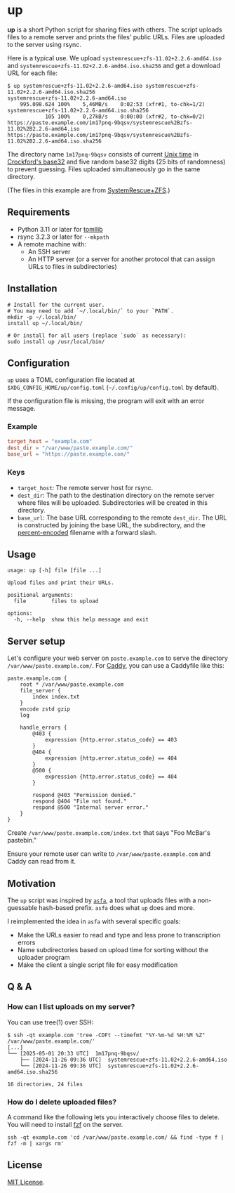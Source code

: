 # up

**up** is a short Python script for sharing files with others.
The script uploads files to a remote server and prints the files' public URLs.
Files are uploaded to the server using rsync.

Here is a typical use.
We upload `systemrescue+zfs-11.02+2.2.6-amd64.iso` and `systemrescue+zfs-11.02+2.2.6-amd64.iso.sha256` and get a download URL for each file:

```none
$ up systemrescue+zfs-11.02+2.2.6-amd64.iso systemrescue+zfs-11.02+2.2.6-amd64.iso.sha256
systemrescue+zfs-11.02+2.2.6-amd64.iso
    995.098.624 100%    5,46MB/s    0:02:53 (xfr#1, to-chk=1/2)
systemrescue+zfs-11.02+2.2.6-amd64.iso.sha256
            105 100%    0,27kB/s    0:00:00 (xfr#2, to-chk=0/2)
https://paste.example.com/1m17pnq-9bqsv/systemrescue%2Bzfs-11.02%2B2.2.6-amd64.iso
https://paste.example.com/1m17pnq-9bqsv/systemrescue%2Bzfs-11.02%2B2.2.6-amd64.iso.sha256
```

The directory name `1m17pnq-9bqsv` consists of current [Unix time](https://en.wikipedia.org/wiki/Unix_time) in [Crockford's base32](https://en.wikipedia.org/wiki/Base32#Crockford's_Base32) and five random base32 digits (25 bits of randomness) to prevent guessing.
Files uploaded simultaneously go in the same directory.

(The files in this example are from [SystemRescue+ZFS](https://github.com/nchevsky/systemrescue-zfs).)

## Requirements

- Python 3.11 or later for [tomllib](https://docs.python.org/3/library/tomllib.html)
- rsync 3.2.3 or later for `--mkpath`
- A remote machine with:
    - An SSH server
    - An HTTP server
      (or a server for another protocol that can assign URLs to files in subdirectories)

## Installation

```shell
# Install for the current user.
# You may need to add `~/.local/bin/` to your `PATH`.
mkdir -p ~/.local/bin/
install up ~/.local/bin/

# Or install for all users (replace `sudo` as necessary):
sudo install up /usr/local/bin/
```

## Configuration

`up` uses a TOML configuration file located at `$XDG_CONFIG_HOME/up/config.toml` (`~/.config/up/config.toml` by default).

If the configuration file is missing, the program will exit with an error message.

### Example

```toml
target_host = "example.com"
dest_dir = "/var/www/paste.example.com/"
base_url = "https://paste.example.com/"
```

### Keys

- `target_host`:
  The remote server host for rsync.
- `dest_dir`:
  The path to the destination directory on the remote server where files will be uploaded.
  Subdirectories will be created in this directory.
- `base_url`: The base URL corresponding to the remote `dest_dir`.
  The URL is constructed by joining the base URL, the subdirectory, and the [percent-encoded](https://en.wikipedia.org/wiki/Percent-encoding) filename with a forward slash.

## Usage

```none
usage: up [-h] file [file ...]

Upload files and print their URLs.

positional arguments:
  file        files to upload

options:
  -h, --help  show this help message and exit
```

## Server setup

Let's configure your web server on `paste.example.com` to serve the directory `/var/www/paste.example.com/`.
For [Caddy](https://github.com/caddyserver/caddy), you can use a Caddyfile like this:

```caddyfile
paste.example.com {
	root * /var/www/paste.example.com
	file_server {
		index index.txt
	}
	encode zstd gzip
	log

	handle_errors {
		@403 {
			expression {http.error.status_code} == 403
		}
		@404 {
			expression {http.error.status_code} == 404
		}
		@500 {
			expression {http.error.status_code} == 404
		}

		respond @403 "Permission denied."
		respond @404 "File not found."
		respond @500 "Internal server error."
	}
}
```

Create `/var/www/paste.example.com/index.txt` that says "Foo McBar's pastebin."

Ensure your remote user can write to `/var/www/paste.example.com` and Caddy can read from it.

## Motivation

The `up` script was inspired by [`asfa`](https://github.com/obreitwi/asfa), a tool that uploads files with a non-guessable hash-based prefix.
`asfa` does what `up` does and more.

I reimplemented the idea in `asfa` with several specific goals:

- Make the URLs easier to read and type and less prone to transcription errors
- Name subdirectories based on upload time for sorting without the uploader program
- Make the client a single script file for easy modification

## Q & A

### How can I list uploads on my server?

You can use tree(1) over SSH:

```none
$ ssh -qt example.com 'tree -CDFt --timefmt "%Y-%m-%d %H:%M %Z" /var/www/paste.example.com/'
[...]
└── [2025-05-01 20:33 UTC]  1m17pnq-9bqsv/
    ├── [2024-11-26 09:36 UTC]  systemrescue+zfs-11.02+2.2.6-amd64.iso
    └── [2024-11-26 09:36 UTC]  systemrescue+zfs-11.02+2.2.6-amd64.iso.sha256

16 directories, 24 files
```

### How do I delete uploaded files?

A command like the following lets you interactively choose files to delete.
You will need to install [fzf](https://github.com/junegunn/fzf) on the server.

```shell
ssh -qt example.com 'cd /var/www/paste.example.com/ && find -type f | fzf -m | xargs rm'
```

## License

[MIT License](LICENSE).
